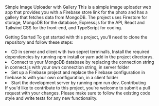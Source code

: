  Simple Image Uploader with Gallery
This is a simple image uploader web app that provides you with a Firebase store link for the photo and has a gallery that fetches data from MongoDB. The project uses Firestore for storage, MongoDB for the database, Express.js for the API, React and Tailwind CSS for the front-end, and TypeScript for coding.

Getting Started
To get started with this project, you'll need to clone the repository and follow these steps:
<ul></ul>
  <li>CD in server and client with two sepret terminalls, Install the required dependencies by running npm install or yarn add in the project directorys.</li>
  <li>Connect to your MongoDB database by replacing the connection string in connect.js with your own connection string, in server folder</li>
<li>  Set up a Firebase project and replace the Firebase configuration in firebase.ts with your own configuration, in a client folder </li>
 <li> Start the development server by running npm run dev.
 Contributing</li></ul>
If you'd like to contribute to this project, you're welcome to submit a pull request with your changes. Please make sure to follow the existing code style and write tests for any new functionality.

 
